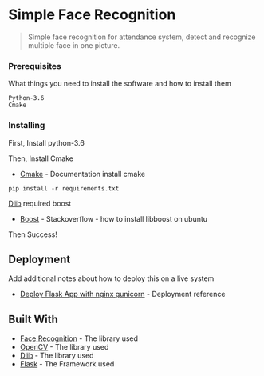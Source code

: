 # Simple Face Recognition

> Simple face recognition for attendance system, detect and recognize multiple face in one picture.

### Prerequisites

What things you need to install the software and how to install them

```
Python-3.6
Cmake
```

### Installing

First, Install python-3.6

Then, Install Cmake
* [Cmake](https://cmake.org/install/) - Documentation install cmake

```
pip install -r requirements.txt
```

[Dlib](https://pypi.org/simple/dlib/)  required boost 
* [Boost](https://stackoverflow.com/questions/12578499/how-to-install-boost-on-ubuntu) - Stackoverflow - how to install libboost on ubuntu


Then Success!

## Deployment

Add additional notes about how to deploy this on a live system
* [Deploy Flask App with nginx gunicorn](https://medium.com/faun/deploy-flask-app-with-nginx-using-gunicorn-7fda4f50066a) - Deployment reference

## Built With

* [Face Recognition](https://github.com/ageitgey/face_recognition) - The library used
* [OpenCV](https://github.com/opencv) - The library used
* [Dlib](http://dlib.net/) - The library used
* [Flask](https://flask.palletsprojects.com/en/1.1.x/) - The Framework used
